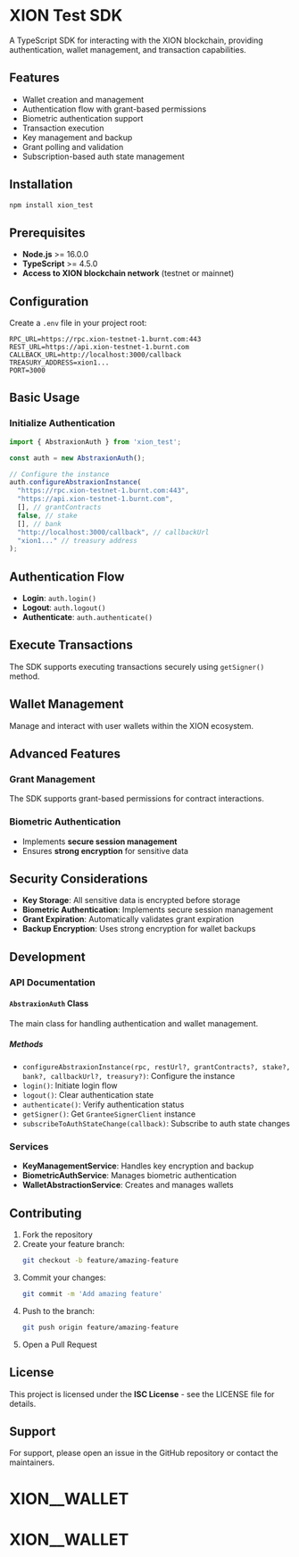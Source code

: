 # XION Test SDK

A TypeScript SDK for interacting with the XION blockchain, providing authentication, wallet management, and transaction capabilities.

## Features

- Wallet creation and management
- Authentication flow with grant-based permissions
- Biometric authentication support
- Transaction execution
- Key management and backup
- Grant polling and validation
- Subscription-based auth state management

## Installation

```bash
npm install xion_test
```

## Prerequisites
- **Node.js** >= 16.0.0
- **TypeScript** >= 4.5.0
- **Access to XION blockchain network** (testnet or mainnet)

## Configuration

Create a `.env` file in your project root:

```env
RPC_URL=https://rpc.xion-testnet-1.burnt.com:443
REST_URL=https://api.xion-testnet-1.burnt.com
CALLBACK_URL=http://localhost:3000/callback
TREASURY_ADDRESS=xion1...
PORT=3000
```

## Basic Usage

### Initialize Authentication

```typescript
import { AbstraxionAuth } from 'xion_test';

const auth = new AbstraxionAuth();

// Configure the instance
auth.configureAbstraxionInstance(
  "https://rpc.xion-testnet-1.burnt.com:443",
  "https://api.xion-testnet-1.burnt.com",
  [], // grantContracts
  false, // stake
  [], // bank
  "http://localhost:3000/callback", // callbackUrl
  "xion1..." // treasury address
);
```

## Authentication Flow

- **Login**: `auth.login()`
- **Logout**: `auth.logout()`
- **Authenticate**: `auth.authenticate()`

## Execute Transactions

The SDK supports executing transactions securely using `getSigner()` method.

## Wallet Management

Manage and interact with user wallets within the XION ecosystem.

## Advanced Features

### Grant Management

The SDK supports grant-based permissions for contract interactions.

### Biometric Authentication

- Implements **secure session management**
- Ensures **strong encryption** for sensitive data

## Security Considerations

- **Key Storage**: All sensitive data is encrypted before storage
- **Biometric Authentication**: Implements secure session management
- **Grant Expiration**: Automatically validates grant expiration
- **Backup Encryption**: Uses strong encryption for wallet backups

## Development

### API Documentation

#### `AbstraxionAuth` Class

The main class for handling authentication and wallet management.

##### Methods
- `configureAbstraxionInstance(rpc, restUrl?, grantContracts?, stake?, bank?, callbackUrl?, treasury?)`: Configure the instance
- `login()`: Initiate login flow
- `logout()`: Clear authentication state
- `authenticate()`: Verify authentication status
- `getSigner()`: Get `GranteeSignerClient` instance
- `subscribeToAuthStateChange(callback)`: Subscribe to auth state changes

### Services

- **KeyManagementService**: Handles key encryption and backup
- **BiometricAuthService**: Manages biometric authentication
- **WalletAbstractionService**: Creates and manages wallets

## Contributing

1. Fork the repository
2. Create your feature branch:
   ```sh
   git checkout -b feature/amazing-feature
   ```
3. Commit your changes:
   ```sh
   git commit -m 'Add amazing feature'
   ```
4. Push to the branch:
   ```sh
   git push origin feature/amazing-feature
   ```
5. Open a Pull Request

## License

This project is licensed under the **ISC License** - see the LICENSE file for details.

## Support

For support, please open an issue in the GitHub repository or contact the maintainers.

# XION__WALLET
# XION__WALLET
